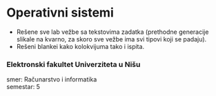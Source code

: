 # Operativni sistemi

- Rešene sve lab vežbe sa tekstovima zadatka (prethodne generacije slikale na kvarno, za skoro sve vežbe ima svi tipovi koji se padaju).
- Rešeni blankei kako kolokvijuma tako i ispita.

### Elektronski fakultet Univerziteta u Nišu
smer: Računarstvo i informatika<br/>
semestar: 5
